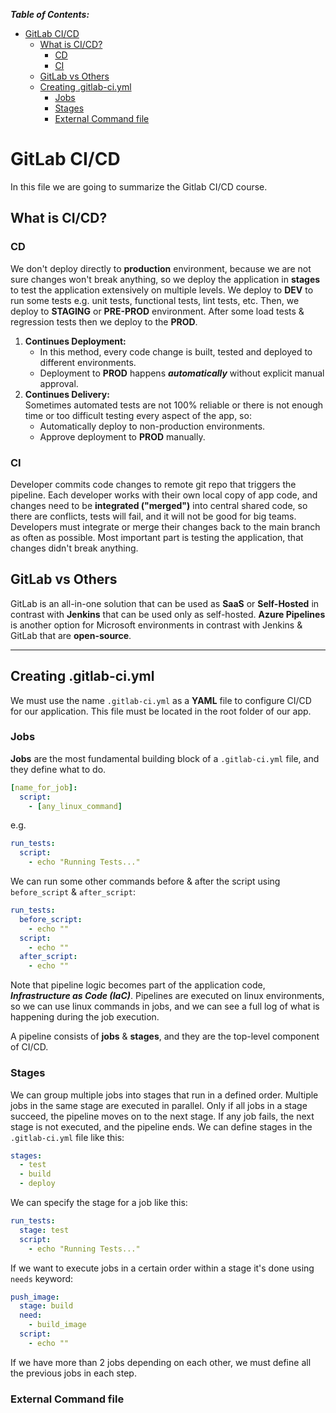 _***Table of Contents:***_

- [GitLab CI/CD](#gitlab-cicd)
  - [What is CI/CD?](#what-is-cicd)
    - [CD](#cd)
    - [CI](#ci)
  - [GitLab vs Others](#gitlab-vs-others)
  - [Creating .gitlab-ci.yml](#creating-gitlab-ciyml)
    - [Jobs](#jobs)
    - [Stages](#stages)
    - [External Command file](#external-command-file)
  
# GitLab CI/CD

In this file we are going to summarize the Gitlab CI/CD course.

## What is CI/CD?

### CD

We don't deploy directly to **production** environment, because we are not sure changes won't break anything, so we deploy the application in **stages** to test the application extensively on multiple levels. We deploy to **DEV** to run some tests e.g. unit tests, functional tests, lint tests, etc. Then, we deploy to **STAGING** or **PRE-PROD** environment. After some load tests & regression tests then we deploy to the **PROD**.

1. **Continues Deployment:**
   - In this method, every code change is built, tested and deployed to different environments.
   - Deployment to **PROD** happens ***automatically*** without explicit manual approval.
2. **Continues Delivery:**\
   Sometimes automated tests are not 100% reliable or there is not enough time or too difficult testing every aspect of the app, so:
   - Automatically deploy to non-production environments.
   - Approve deployment to **PROD** manually.

### CI

Developer commits code changes to remote git repo that triggers the pipeline. Each developer works with their own local copy of app code, and changes need to be **integrated ("merged")** into central shared code, so there are conflicts, tests will fail, and it will not be good for big teams.\
Developers must integrate or merge their changes back to the main branch as often as possible. Most important part is testing the application, that changes didn't break anything.

## GitLab vs Others

GitLab is an all-in-one solution that can be used as **SaaS** or **Self-Hosted** in contrast with **Jenkins** that can be used only as self-hosted. **Azure Pipelines** is another option for Microsoft environments in contrast with Jenkins & GitLab that are **open-source**.

---

## Creating .gitlab-ci.yml

We must use the name `.gitlab-ci.yml` as a **YAML** file to configure CI/CD for our application. This file must be located in the root folder of our app.

### Jobs

**Jobs** are the most fundamental building block of a `.gitlab-ci.yml` file, and they define what to do.

```yml
[name_for_job]:
  script:
    - [any_linux_command]
```
e.g.

```yml
run_tests:
  script:
    - echo "Running Tests..."
```

We can run some other commands before & after the script using `before_script` & `after_script`:

```yml
run_tests:
  before_script:
    - echo ""
  script:
    - echo ""
  after_script:
    - echo ""
```

Note that pipeline logic becomes part of the application code, ***Infrastructure as Code (IaC)***. Pipelines are executed on linux environments, so we can use linux commands in jobs, and we can see a full log of what is happening during the job execution.

A pipeline consists of **jobs** & **stages**, and they are the top-level component of CI/CD.

### Stages

We can group multiple jobs into stages that run in a defined order. Multiple jobs in the same stage are executed in parallel. Only if all jobs in a stage succeed, the pipeline moves on to the next stage. If any job fails, the next stage is not executed,  and the pipeline ends. We can define stages in the `.gitlab-ci.yml` file like this:

```yml
stages:
  - test
  - build
  - deploy
```

We can specify the stage for a job like this:

```yml
run_tests:
  stage: test
  script:
    - echo "Running Tests..."
```

If we want to execute jobs in a certain order within a stage it's done using `needs` keyword:

```yml
push_image:
  stage: build
  need:
    - build_image
  script:
    - echo ""
```

If we have more than 2 jobs depending on each other, we must define all the previous jobs in each step.

### External Command file
